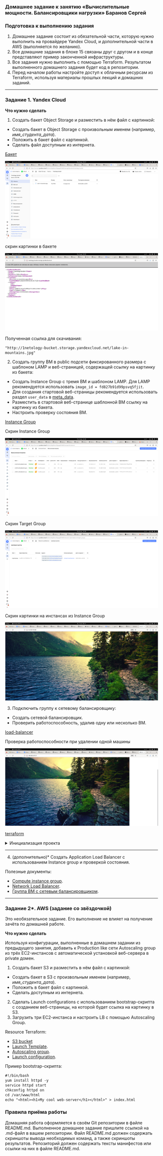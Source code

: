 ### Домашнее задание к занятию «Вычислительные мощности. Балансировщики нагрузки»   Баранов Сергей

### Подготовка к выполнению задания

1. Домашнее задание состоит из обязательной части, которую нужно выполнить на провайдере Yandex Cloud, и дополнительной части в AWS (выполняется по желанию). 
2. Все домашние задания в блоке 15 связаны друг с другом и в конце представляют пример законченной инфраструктуры.  
3. Все задания нужно выполнить с помощью Terraform. Результатом выполненного домашнего задания будет код в репозитории. 
4. Перед началом работы настройте доступ к облачным ресурсам из Terraform, используя материалы прошлых лекций и домашних заданий.

---
### Задание 1. Yandex Cloud 

**Что нужно сделать**

1. Создать бакет Object Storage и разместить в нём файл с картинкой:

 - Создать бакет в Object Storage с произвольным именем (например, _имя_студента_дата_).
 - Положить в бакет файл с картинкой.
 - Сделать файл доступным из интернета.
 
[Бакет](https://github.com/12sergey12/15.2_Computing_power_load_balancer/blob/main/bucket.tf)

![monitoring](https://github.com/12sergey12/15.2_Computing_power_load_balancer/blob/main/images/15.2_bucket.png)

скрин картинки в бакете

![monitoring](https://github.com/12sergey12/15.2_Computing_power_load_balancer/blob/main/images/15.2_ycl.net.png)


Полученная ссылка для скачивания:

```
"http://1netology-bucket.storage.yandexcloud.net/lake-in-mountains.jpg"

```


2. Создать группу ВМ в public подсети фиксированного размера с шаблоном LAMP и веб-страницей, содержащей ссылку на картинку из бакета:

 - Создать Instance Group с тремя ВМ и шаблоном LAMP. Для LAMP рекомендуется использовать `image_id = fd827b91d99psvq5fjit`.
 - Для создания стартовой веб-страницы рекомендуется использовать раздел `user_data` в [meta_data](https://cloud.yandex.ru/docs/compute/concepts/vm-metadata).
 - Разместить в стартовой веб-странице шаблонной ВМ ссылку на картинку из бакета.
 - Настроить проверку состояния ВМ.

[Instance Group](https://github.com/12sergey12/15.2_Computing_power_load_balancer/blob/main/instance-group.tf)

Скрин Instance Group
 
![monitoring](https://github.com/12sergey12/15.2_Computing_power_load_balancer/blob/main/images/15.2_inst_gr.png)

Скрин Target Group

![monitoring](https://github.com/12sergey12/15.2_Computing_power_load_balancer/blob/main/images/15.2_targ_gr.png)

Скрин картинки на инстансах из Instance Group 

![monitoring](https://github.com/12sergey12/15.2_Computing_power_load_balancer/blob/main/images/15.2_inst.png)


3. Подключить группу к сетевому балансировщику:

 - Создать сетевой балансировщик.
 - Проверить работоспособность, удалив одну или несколько ВМ.

[load-balancer](https://github.com/12sergey12/15.2_Computing_power_load_balancer/blob/main/lb.tf)

Проверка работоспособности при удалении одной машины

![monitoring](https://github.com/12sergey12/15.2_Computing_power_load_balancer/blob/main/images/15.2_l_bal.png)

[terraform]()

<details><summary>Инициализация проекта</summary>

```
root@baranovsa:/home/baranovsa/15.2_Computing_power# terraform plan

Terraform used the selected providers to generate the following execution plan. Resource actions are
indicated with the following symbols:
  + create

Terraform will perform the following actions:

  # yandex_compute_instance_group.ig-1 will be created
  + resource "yandex_compute_instance_group" "ig-1" {
      + created_at          = (known after apply)
      + deletion_protection = false
      + folder_id           = "b1gi8mor51pqsp67s6t9"
      + id                  = (known after apply)
      + instances           = (known after apply)
      + name                = "fixed-ig-with-balancer"
      + service_account_id  = (known after apply)
      + status              = (known after apply)

      + allocation_policy {
          + zones = [
              + "ru-central1-a",
            ]
        }

      + deploy_policy {
          + max_creating     = 3
          + max_deleting     = 1
          + max_expansion    = 1
          + max_unavailable  = 1
          + startup_duration = 3
          + strategy         = (known after apply)
        }

      + health_check {
          + healthy_threshold   = 2
          + unhealthy_threshold = 2

          + http_options {
              + path = "/"
              + port = 80
            }
        }

      + instance_template {
          + labels      = (known after apply)
          + metadata    = (known after apply)
          + platform_id = "standard-v1"

          + boot_disk {
              + device_name = (known after apply)
              + mode        = "READ_WRITE"

              + initialize_params {
                  + image_id    = "fd827b91d99psvq5fjit"
                  + size        = (known after apply)
                  + snapshot_id = (known after apply)
                  + type        = "network-hdd"
                }
            }

          + network_interface {
              + ip_address   = (known after apply)
              + ipv4         = true
              + ipv6         = (known after apply)
              + ipv6_address = (known after apply)
              + nat          = true
              + network_id   = (known after apply)
              + subnet_ids   = (known after apply)
            }

          + resources {
              + core_fraction = 20
              + cores         = 2
              + memory        = 1
            }

          + scheduling_policy {
              + preemptible = true
            }
        }

      + load_balancer {
          + status_message    = (known after apply)
          + target_group_id   = (known after apply)
          + target_group_name = "target-group"
        }

      + scale_policy {
          + fixed_scale {
              + size = 3
            }
        }
    }

  # yandex_iam_service_account.sa-bucket will be created
  + resource "yandex_iam_service_account" "sa-bucket" {
      + created_at = (known after apply)
      + folder_id  = (known after apply)
      + id         = (known after apply)
      + name       = "sa-for-bucket"
    }

  # yandex_iam_service_account.sa-ig will be created
  + resource "yandex_iam_service_account" "sa-ig" {
      + created_at = (known after apply)
      + folder_id  = (known after apply)
      + id         = (known after apply)
      + name       = "sa-for-ig"
    }

  # yandex_iam_service_account_static_access_key.sa-static-key will be created
  + resource "yandex_iam_service_account_static_access_key" "sa-static-key" {
      + access_key           = (known after apply)
      + created_at           = (known after apply)
      + description          = "static access key for bucket"
      + encrypted_secret_key = (known after apply)
      + id                   = (known after apply)
      + key_fingerprint      = (known after apply)
      + secret_key           = (sensitive value)
      + service_account_id   = (known after apply)
    }

  # yandex_lb_network_load_balancer.load-balancer-1 will be created
  + resource "yandex_lb_network_load_balancer" "load-balancer-1" {
      + created_at          = (known after apply)
      + deletion_protection = (known after apply)
      + folder_id           = (known after apply)
      + id                  = (known after apply)
      + name                = "network-load-balancer"
      + region_id           = (known after apply)
      + type                = "external"

      + attached_target_group {
          + target_group_id = (known after apply)

          + healthcheck {
              + healthy_threshold   = 2
              + interval            = 2
              + name                = "http"
              + timeout             = 1
              + unhealthy_threshold = 2

              + http_options {
                  + path = "/"
                  + port = 80
                }
            }
        }

      + listener {
          + name        = "lb-listener"
          + port        = 80
          + protocol    = (known after apply)
          + target_port = (known after apply)

          + external_address_spec {
              + address    = (known after apply)
              + ip_version = "ipv4"
            }
        }
    }

  # yandex_resourcemanager_folder_iam_member.bucket-editor will be created
  + resource "yandex_resourcemanager_folder_iam_member" "bucket-editor" {
      + folder_id = "b1gi8mor51pqsp67s6t9"
      + id        = (known after apply)
      + member    = (known after apply)
      + role      = "storage.editor"
    }

  # yandex_resourcemanager_folder_iam_member.ig-editor will be created
  + resource "yandex_resourcemanager_folder_iam_member" "ig-editor" {
      + folder_id = "b1gi8mor51pqsp67s6t9"
      + id        = (known after apply)
      + member    = (known after apply)
      + role      = "editor"
    }

  # yandex_storage_bucket.netology-bucket will be created
  + resource "yandex_storage_bucket" "netology-bucket" {
      + access_key            = (known after apply)
      + acl                   = "public-read"
      + bucket                = "1netology-bucket"
      + bucket_domain_name    = (known after apply)
      + default_storage_class = (known after apply)
      + folder_id             = (known after apply)
      + force_destroy         = false
      + id                    = (known after apply)
      + secret_key            = (sensitive value)
      + website_domain        = (known after apply)
      + website_endpoint      = (known after apply)
    }

  # yandex_storage_object.object-1 will be created
  + resource "yandex_storage_object" "object-1" {
      + access_key   = (known after apply)
      + acl          = "public-read"
      + bucket       = "1netology-bucket"
      + content_type = (known after apply)
      + id           = (known after apply)
      + key          = "lake-in-mountains.jpg"
      + secret_key   = (sensitive value)
      + source       = "data/lake-in-mountains.jpg"
    }

  # yandex_vpc_network.network-1 will be created
  + resource "yandex_vpc_network" "network-1" {
      + created_at                = (known after apply)
      + default_security_group_id = (known after apply)
      + folder_id                 = (known after apply)
      + id                        = (known after apply)
      + labels                    = (known after apply)
      + name                      = "network1"
      + subnet_ids                = (known after apply)
    }

  # yandex_vpc_subnet.subnet-public will be created
  + resource "yandex_vpc_subnet" "subnet-public" {
      + created_at     = (known after apply)
      + folder_id      = (known after apply)
      + id             = (known after apply)
      + labels         = (known after apply)
      + name           = "public"
      + network_id     = (known after apply)
      + v4_cidr_blocks = [
          + "192.168.10.0/24",
        ]
      + v6_cidr_blocks = (known after apply)
      + zone           = "ru-central1-a"
    }

Plan: 11 to add, 0 to change, 0 to destroy.

Changes to Outputs:
  + bucket_domain_name        = (known after apply)
  + external_load_balancer_ip = (known after apply)

───────────────────────────────────────────────────────────────────────────────────────────────────────

Note: You didn't use the -out option to save this plan, so Terraform can't guarantee to take exactly
these actions if you run "terraform apply" now.
root@baranovsa:/home/baranovsa/15.2_Computing_power#

root@baranovsa:/home/baranovsa/15.2_Computing_power# terraform apply
yandex_iam_service_account.sa-ig: Refreshing state... [id=aje0nrq894iof0taieqj]
yandex_vpc_network.network-1: Refreshing state... [id=enph19metgom9uksfbos]
yandex_resourcemanager_folder_iam_member.ig-editor: Refreshing state... [id=b1gi8mor51pqsp67s6t9/editor/serviceAccount:aje0nrq894iof0taieqj]
yandex_vpc_subnet.subnet-public: Refreshing state... [id=e9bgbvtb6eoj6d6jq8fv]

Terraform used the selected providers to generate the following execution plan. Resource actions are
indicated with the following symbols:
  + create

Terraform will perform the following actions:

  # yandex_compute_instance_group.ig-1 will be created
  + resource "yandex_compute_instance_group" "ig-1" {
      + created_at          = (known after apply)
      + deletion_protection = false
      + folder_id           = "b1gi8mor51pqsp67s6t9"
      + id                  = (known after apply)
      + instances           = (known after apply)
      + name                = "fixed-ig-with-balancer"
      + service_account_id  = "aje0nrq894iof0taieqj"
      + status              = (known after apply)

      + allocation_policy {
          + zones = [
              + "ru-central1-a",
            ]
        }

      + deploy_policy {
          + max_creating     = 3
          + max_deleting     = 1
          + max_expansion    = 1
          + max_unavailable  = 1
          + startup_duration = 3
          + strategy         = (known after apply)
        }

      + health_check {
          + healthy_threshold   = 2
          + unhealthy_threshold = 2

          + http_options {
              + path = "/"
              + port = 80
            }
        }

      + instance_template {
          + labels      = (known after apply)
          + metadata    = (known after apply)
          + platform_id = "standard-v1"

          + boot_disk {
              + device_name = (known after apply)
              + mode        = "READ_WRITE"

              + initialize_params {
                  + image_id    = "fd827b91d99psvq5fjit"
                  + size        = (known after apply)
                  + snapshot_id = (known after apply)
                  + type        = "network-hdd"
                }
            }

          + network_interface {
              + ip_address   = (known after apply)
              + ipv4         = true
              + ipv6         = (known after apply)
              + ipv6_address = (known after apply)
              + nat          = true
              + network_id   = "enph19metgom9uksfbos"
              + subnet_ids   = [
                  + "e9bgbvtb6eoj6d6jq8fv",
                ]
            }

          + resources {
              + core_fraction = 20
              + cores         = 2
              + memory        = 1
            }

          + scheduling_policy {
              + preemptible = true
            }
        }

      + load_balancer {
          + status_message    = (known after apply)
          + target_group_id   = (known after apply)
          + target_group_name = "target-group"
        }

      + scale_policy {
          + fixed_scale {
              + size = 3
            }
        }
    }

  # yandex_iam_service_account.sa-bucket will be created
  + resource "yandex_iam_service_account" "sa-bucket" {
      + created_at = (known after apply)
      + folder_id  = (known after apply)
      + id         = (known after apply)
      + name       = "sa-for-bucket"
    }

  # yandex_iam_service_account_static_access_key.sa-static-key will be created
  + resource "yandex_iam_service_account_static_access_key" "sa-static-key" {
      + access_key           = (known after apply)
      + created_at           = (known after apply)
      + description          = "static access key for bucket"
      + encrypted_secret_key = (known after apply)
      + id                   = (known after apply)
      + key_fingerprint      = (known after apply)
      + secret_key           = (sensitive value)
      + service_account_id   = (known after apply)
    }

  # yandex_lb_network_load_balancer.load-balancer-1 will be created
  + resource "yandex_lb_network_load_balancer" "load-balancer-1" {
      + created_at          = (known after apply)
      + deletion_protection = (known after apply)
      + folder_id           = (known after apply)
      + id                  = (known after apply)
      + name                = "network-load-balancer"
      + region_id           = (known after apply)
      + type                = "external"

      + attached_target_group {
          + target_group_id = (known after apply)

          + healthcheck {
              + healthy_threshold   = 2
              + interval            = 2
              + name                = "http"
              + timeout             = 1
              + unhealthy_threshold = 2

              + http_options {
                  + path = "/"
                  + port = 80
                }
            }
        }

      + listener {
          + name        = "lb-listener"
          + port        = 80
          + protocol    = (known after apply)
          + target_port = (known after apply)

          + external_address_spec {
              + address    = (known after apply)
              + ip_version = "ipv4"
            }
        }
    }

  # yandex_resourcemanager_folder_iam_member.bucket-editor will be created
  + resource "yandex_resourcemanager_folder_iam_member" "bucket-editor" {
      + folder_id = "b1gi8mor51pqsp67s6t9"
      + id        = (known after apply)
      + member    = (known after apply)
      + role      = "storage.editor"
    }

  # yandex_storage_bucket.netology-bucket will be created
  + resource "yandex_storage_bucket" "netology-bucket" {
      + access_key            = (known after apply)
      + acl                   = "public-read"
      + bucket                = "1netology-bucket"
      + bucket_domain_name    = (known after apply)
      + default_storage_class = (known after apply)
      + folder_id             = (known after apply)
      + force_destroy         = false
      + id                    = (known after apply)
      + secret_key            = (sensitive value)
      + website_domain        = (known after apply)
      + website_endpoint      = (known after apply)
    }

  # yandex_storage_object.object-1 will be created
  + resource "yandex_storage_object" "object-1" {
      + access_key   = (known after apply)
      + acl          = "public-read"
      + bucket       = "1netology-bucket"
      + content_type = (known after apply)
      + id           = (known after apply)
      + key          = "lake-in-mountains.jpg"
      + secret_key   = (sensitive value)
      + source       = "data/lake-in-mountains.jpg"
    }

Plan: 7 to add, 0 to change, 0 to destroy.

Changes to Outputs:
  + bucket_domain_name        = (known after apply)
  + external_load_balancer_ip = (known after apply)

Do you want to perform these actions?
  Terraform will perform the actions described above.
  Only 'yes' will be accepted to approve.

  Enter a value: yes

yandex_iam_service_account.sa-bucket: Creating...
yandex_iam_service_account.sa-bucket: Still creating... [10s elapsed]
yandex_iam_service_account.sa-bucket: Creation complete after 16s [id=ajenva29casfbm48tp7j]
yandex_resourcemanager_folder_iam_member.bucket-editor: Creating...
yandex_iam_service_account_static_access_key.sa-static-key: Creating...
yandex_iam_service_account_static_access_key.sa-static-key: Creation complete after 4s [id=aje88rii9vd27hilo99j]
yandex_storage_bucket.netology-bucket: Creating...
yandex_resourcemanager_folder_iam_member.bucket-editor: Creation complete after 5s [id=b1gi8mor51pqsp67s6t9/storage.editor/serviceAccount:ajenva29casfbm48tp7j]
yandex_storage_bucket.netology-bucket: Still creating... [10s elapsed]
yandex_storage_bucket.netology-bucket: Creation complete after 15s [id=1netology-bucket]
yandex_storage_object.object-1: Creating...
yandex_compute_instance_group.ig-1: Creating...
yandex_storage_object.object-1: Still creating... [10s elapsed]
yandex_compute_instance_group.ig-1: Still creating... [10s elapsed]
yandex_storage_object.object-1: Creation complete after 19s [id=lake-in-mountains.jpg]
yandex_compute_instance_group.ig-1: Still creating... [20s elapsed]
yandex_compute_instance_group.ig-1: Still creating... [30s elapsed]
yandex_compute_instance_group.ig-1: Still creating... [40s elapsed]
yandex_compute_instance_group.ig-1: Still creating... [50s elapsed]
yandex_compute_instance_group.ig-1: Still creating... [1m0s elapsed]
yandex_compute_instance_group.ig-1: Still creating... [1m10s elapsed]
yandex_compute_instance_group.ig-1: Still creating... [1m20s elapsed]
yandex_compute_instance_group.ig-1: Still creating... [1m30s elapsed]
yandex_compute_instance_group.ig-1: Still creating... [1m40s elapsed]
yandex_compute_instance_group.ig-1: Still creating... [1m50s elapsed]
yandex_compute_instance_group.ig-1: Still creating... [2m0s elapsed]
yandex_compute_instance_group.ig-1: Still creating... [2m10s elapsed]
yandex_compute_instance_group.ig-1: Still creating... [2m20s elapsed]
yandex_compute_instance_group.ig-1: Still creating... [2m30s elapsed]
yandex_compute_instance_group.ig-1: Still creating... [2m40s elapsed]
yandex_compute_instance_group.ig-1: Still creating... [2m50s elapsed]
yandex_compute_instance_group.ig-1: Still creating... [3m0s elapsed]
yandex_compute_instance_group.ig-1: Still creating... [3m10s elapsed]
yandex_compute_instance_group.ig-1: Still creating... [3m20s elapsed]
yandex_compute_instance_group.ig-1: Creation complete after 3m21s [id=cl1iji7rmn81ju6tfpr8]
yandex_lb_network_load_balancer.load-balancer-1: Creating...
yandex_lb_network_load_balancer.load-balancer-1: Creation complete after 7s [id=enpm48u7i4c8rafrua6t]

Apply complete! Resources: 7 added, 0 changed, 0 destroyed.

Outputs:

bucket_domain_name = "http://1netology-bucket.storage.yandexcloud.net/lake-in-mountains.jpg"
external_load_balancer_ip = "158.160.147.17"
root@baranovsa:/home/baranovsa/15.2_Computing_power# 
```

</details>


------

4. (дополнительно)* Создать Application Load Balancer с использованием Instance group и проверкой состояния.

Полезные документы:

- [Compute instance group](https://registry.terraform.io/providers/yandex-cloud/yandex/latest/docs/resources/compute_instance_group).
- [Network Load Balancer](https://registry.terraform.io/providers/yandex-cloud/yandex/latest/docs/resources/lb_network_load_balancer).
- [Группа ВМ с сетевым балансировщиком](https://cloud.yandex.ru/docs/compute/operations/instance-groups/create-with-balancer).

---

### Задание 2*. AWS (задание со звёздочкой)

Это необязательное задание. Его выполнение не влияет на получение зачёта по домашней работе.

**Что нужно сделать**

Используя конфигурации, выполненные в домашнем задании из предыдущего занятия, добавить к Production like сети Autoscaling group из трёх EC2-инстансов с  автоматической установкой веб-сервера в private домен.

1. Создать бакет S3 и разместить в нём файл с картинкой:

 - Создать бакет в S3 с произвольным именем (например, _имя_студента_дата_).
 - Положить в бакет файл с картинкой.
 - Сделать доступным из интернета.
2. Сделать Launch configurations с использованием bootstrap-скрипта с созданием веб-страницы, на которой будет ссылка на картинку в S3. 
3. Загрузить три ЕС2-инстанса и настроить LB с помощью Autoscaling Group.

Resource Terraform:

- [S3 bucket](https://registry.terraform.io/providers/hashicorp/aws/latest/docs/resources/s3_bucket)
- [Launch Template](https://registry.terraform.io/providers/hashicorp/aws/latest/docs/resources/launch_template).
- [Autoscaling group](https://registry.terraform.io/providers/hashicorp/aws/latest/docs/resources/autoscaling_group).
- [Launch configuration](https://registry.terraform.io/providers/hashicorp/aws/latest/docs/resources/launch_configuration).

Пример bootstrap-скрипта:

```
#!/bin/bash
yum install httpd -y
service httpd start
chkconfig httpd on
cd /var/www/html
echo "<html><h1>My cool web-server</h1></html>" > index.html
```
### Правила приёма работы

Домашняя работа оформляется в своём Git репозитории в файле README.md. Выполненное домашнее задание пришлите ссылкой на .md-файл в вашем репозитории.
Файл README.md должен содержать скриншоты вывода необходимых команд, а также скриншоты результатов.
Репозиторий должен содержать тексты манифестов или ссылки на них в файле README.md.
